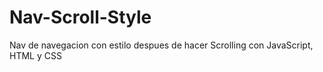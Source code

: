 # Nav-Scroll-Style
Nav de navegacion con estilo despues de hacer Scrolling con JavaScript, HTML y CSS

